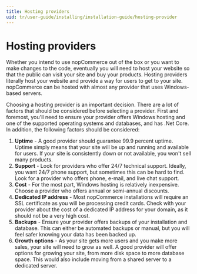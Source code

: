 ```yaml
---
title: Hosting providers
uid: tr/user-guide/installing/installation-guide/hosting-provider
---
```


# Hosting providers

Whether you intend to use nopCommerce out of the box or you want to make changes to the code, eventually you will need to host your website so that the public can visit your site and buy your products. Hosting providers literally host your website and provide a way for users to get to your site. nopCommerce can be hosted with almost any provider that uses Windows-based servers.

Choosing a hosting provider is an important decision. There are a lot of factors that should be considered before selecting a provider. First and foremost, you'll need to ensure your provider offers Windows hosting and one of the supported operating systems and databases, and has .Net Core. In addition, the following factors should be considered:

1. **Uptime** - A good provider should guarantee 99.9 percent uptime. Uptime simply means that your site will be up and running and available for users. If your site is consistently down or not available, you won't sell many products.
2. **Support** - Look for providers who offer 24/7 technical support. Ideally, you want 24/7 phone support, but sometimes this can be hard to find. Look for a provider who offers phone, e-mail, and live chat support.
3. **Cost** - For the most part, Windows hosting is relatively inexpensive. Choose a provider who offers annual or semi-annual discounts.
4. **Dedicated IP address** - Most nopCommerce installations will require an SSL certificate as you will be processing credit cards. Check with your provider about the cost of a dedicated IP address for your domain, as it should not be a very high cost.
5. **Backups** - Ensure your provider offers backups of your installation and database. This can either be automated backups or manual, but you will feel safer knowing your data has been backed up.
6. **Growth options** - As your site gets more users and you make more sales, your site will need to grow as well. A good provider will offer options for growing your site, from more disk space to more database space. This would also include moving from a shared server to a dedicated server.
